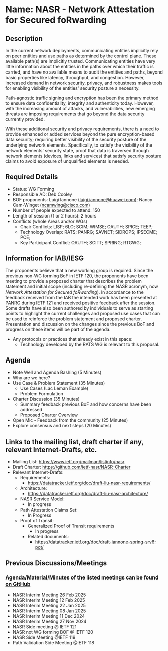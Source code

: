 # Name: NASR - Network Attestation for Secured foRwarding

## Description

<!-- Replace this with a few paragraphs describing the BOF request.
Fill in the details below. Keep items in the order they appear here.-->

In the current network deployments, communicating entities implicitly rely on peer entities and use paths as determined by the control plane.
These available path(s) are implicitly trusted.
Communicating entities have very little information about the entities in the paths over which their traffic is carried, and have no available means to audit the entities and paths, beyond basic properties like latency, throughput, and congestion.
However, increased demand in network security, privacy, and robustness makes tools for enabling visibility of the entities' security posture a necessity.

Path-agnostic traffic signing and encryption has been the primary method to ensure data confidentiality, integrity and authenticity today.
However, with the increasing amount of attacks, and vulnerabilities, new emerging threats are imposing requirements that go beyond the data security currently provided.

With these additional security and privacy requirements, there is a need to provide enhanced or added services beyond the pure encryption-based data security; requiring better visibility of the security posture of the underlying network elements.
Specifically, to satisfy the visibility of the network elements' security state, proof that data is traversed through network elements (devices, links and services) that satisfy security posture claims to avoid exposure of unqualified elements is needed.

## Required Details

- Status: WG Forming
- Responsible AD: Deb Cooley
- BOF proponents: Luigi Iannone (luigi.iannone@huawei.com); Nancy Cam-Winget (ncamwing@cisco.com)
- Number of people expected to attend: 150
- Length of session (1 or 2 hours): 2 hours
- Conflicts (whole Areas and/or WGs)
  - Chair Conflicts: LISP; 6LO; SCIM; WIMSE; OAUTH; SPICE; TEEP;
  - Technology Overlap: RATS; PANRG; SAVNET; SIDROPS; IPSECME; PCE;
  - Key Participant Conflict:  OAUTH; SCITT; SPRING; RTGWG;

## Information for IAB/IESG

<!-- 
To allow evaluation of your proposal, please include the following items:
- Any protocols or practices that already exist in this space:
- Which (if any) modifications to existing protocols or practices are required:
- Which (if any) entirely new protocols or practices are required:
- Open source projects (if any) implementing this work:
-->

The proponents believe that a new working group is required.
Since the previous non-WG forming BoF in IETF 120, the proponents have been meeting to provide a proposed charter that describes the problem statement and initial scope (including re-defining the NASR acronym, now *Network Attestation for Secured foRwarding*).
In accordance to the feedback received from the IAB the intended work has been presented at PANRG during IETF 121 and received positive feedback after the session.
Some drafts have also been authored by individuals to serve as starting points to highlight the current challenges and proposed use cases that can be used to reinforce the problem statement and proposed charter.
Presentation and discussion on the changes since the previous BoF and progress on these items will be part of the agenda.

- Any protocols or practices that already exist in this space:
  - Technology developed by the RATS WG is relevant to this proposal.

## Agenda

- Note Well and Agenda Bashing (5 Minutes) 
- Why are we here?
- Use Case & Problem Statement (35 Minutes)
  - Use Cases (Lac Leman Example)
  - Problem Formulation
- Charter Discussion (35 Minutes)
  - Summary feedback previous BoF and how concerns have been addressed
  - Proposed Charter Overview
- Open Mic - Feedback from the community (25 Minutes)
- Explore consensus and next steps (20 Minutes)

## Links to the mailing list, draft charter if any, relevant Internet-Drafts, etc.

- Mailing List: https://www.ietf.org/mailman/listinfo/nasr
- Draft Charter: https://github.com/ietf-nasr/NASR-Charter
- Relevant Internet-Drafts:
  - Requirements:
    - https://datatracker.ietf.org/doc/draft-liu-nasr-requirements/
  - Architecture:
    - https://datatracker.ietf.org/doc/draft-liu-nasr-architecture/
  - NASR Service Model:
    - In progress
  - Path Attestation Claims Set:
    - In Progress
  - Proof of Transit:
    - Generalized Proof of Transit requirements
      - In progress
    - Related documents:
      - https://datatracker.ietf.org/doc/draft-iannone-spring-srv6-pot/

## Previous Discussions/Meetings  

### Agenda/Material/Minutes of the listed meetings can be found [on GitHub](https://github.com/ietf-nasr/NASR-Meetings)

- NASR Interim Meeting 26 Feb 2025
- NASR Interim Meeting 12 Feb 2025
- NASR Interim Meeting 22 Jan 2025 
- NASR Interim Meeting 08 Jan 2025
- NASR Interim Meeting 11 Dec 2024
- NASR Interim Meeting 27 Nov 2024
- NASR Side meeting @ IETF 121
- NASR not WG forming BOF @ IETF 120
- NASR Side Meeting @IETF 119
- Path Validation Side Meeting @IETF 118

